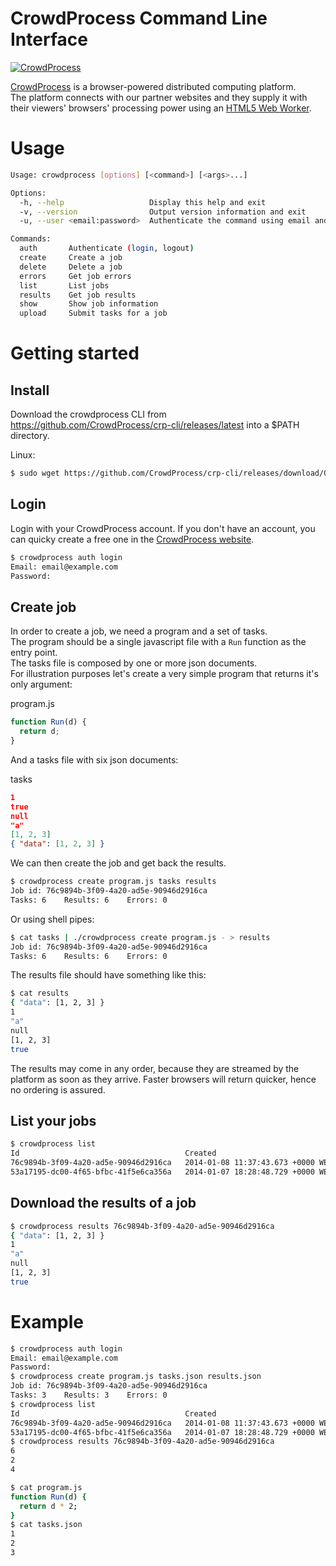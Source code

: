 # CrowdProcess Command Line Interface

[![CrowdProcess](https://crowdprocess.com/img/crowdprocess-logo-symbol.svg)](https://crowdprocess.com/)

[CrowdProcess](https://crowdprocess.com/) is a browser-powered distributed computing platform.  
The platform connects with our partner websites and they supply it with their viewers' browsers' processing power using an [HTML5 Web Worker](https://developer.mozilla.org/en-US/docs/Web/Guide/Performance/Using_web_workers).  


# Usage
```bash
Usage: crowdprocess [options] [<command>] [<args>...]

Options:
  -h, --help                   Display this help and exit
  -v, --version                Output version information and exit
  -u, --user <email:password>  Authenticate the command using email and password

Commands:
  auth       Authenticate (login, logout)
  create     Create a job
  delete     Delete a job
  errors     Get job errors
  list       List jobs
  results    Get job results
  show       Show job information
  upload     Submit tasks for a job
```

# Getting started

## Install
Download the crowdprocess CLI from https://github.com/CrowdProcess/crp-cli/releases/latest into a $PATH directory.

Linux:
```bash
$ sudo wget https://github.com/CrowdProcess/crp-cli/releases/download/0.8.1/crowdprocess-linux-386 -O /usr/local/bin/crowdprocess && sudo chmod +x /usr/local/bin/crowdprocess
```

## Login
Login with your CrowdProcess account. If you don't have an account, you can quicky create a free one in the [CrowdProcess website](https://crowdprocess.com/register).
```bash
$ crowdprocess auth login
Email: email@example.com
Password:
```

## Create job
In order to create a job, we need a program and a set of tasks.  
The program should be a single javascript file with a `Run` function as the entry point.  
The tasks file is composed by one or more json documents.  
For illustration purposes let's create a very simple program that returns it's only argument:

program.js
```js
function Run(d) {
  return d;
}
```

And a tasks file with six json documents:

tasks
```json
1
true
null
"a"
[1, 2, 3]
{ "data": [1, 2, 3] }
```

We can then create the job and get back the results.
```bash
$ crowdprocess create program.js tasks results
Job id: 76c9894b-3f09-4a20-ad5e-90946d2916ca
Tasks: 6    Results: 6    Errors: 0
```

Or using shell pipes:
```bash
$ cat tasks | ./crowdprocess create program.js - > results
Job id: 76c9894b-3f09-4a20-ad5e-90946d2916ca
Tasks: 6    Results: 6    Errors: 0
```

The results file should have something like this:
```bash
$ cat results
{ "data": [1, 2, 3] }
1
"a"
null
[1, 2, 3]
true
```

The results may come in any order, because they are streamed by the platform as soon as they arrive. Faster browsers will return quicker, hence no ordering is assured.

## List your jobs
```bash
$ crowdprocess list
Id                                     Created                            Tasks       Status
76c9894b-3f09-4a20-ad5e-90946d2916ca   2014-01-08 11:37:43.673 +0000 WET          6   active
53a17195-dc00-4f65-bfbc-41f5e6ca356a   2014-01-07 18:28:48.729 +0000 WET    1000000   active
```

## Download the results of a job
```bash
$ crowdprocess results 76c9894b-3f09-4a20-ad5e-90946d2916ca
{ "data": [1, 2, 3] }
1
"a"
null
[1, 2, 3]
true
```

# Example
```bash
$ crowdprocess auth login
Email: email@example.com
Password:
$ crowdprocess create program.js tasks.json results.json
Job id: 76c9894b-3f09-4a20-ad5e-90946d2916ca
Tasks: 3    Results: 3    Errors: 0
$ crowdprocess list
Id                                     Created                            Tasks       Status
76c9894b-3f09-4a20-ad5e-90946d2916ca   2014-01-08 11:37:43.673 +0000 WET          3   active
53a17195-dc00-4f65-bfbc-41f5e6ca356a   2014-01-07 18:28:48.729 +0000 WET    1000000   active
$ crowdprocess results 76c9894b-3f09-4a20-ad5e-90946d2916ca
6
2
4
```

```bash
$ cat program.js
function Run(d) {
  return d * 2;
}
$ cat tasks.json
1
2
3
```
